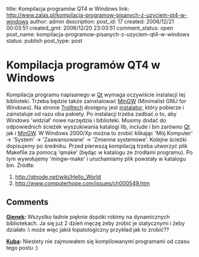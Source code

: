 title: Kompilacja programów QT4 w Windows
link: http://www.zalas.pl/kompilacja-programow-pisanych-z-uzyciem-qt4-w-windows
author: admin
description: 
post_id: 17
created: 2006/12/21 00:03:51
created_gmt: 2006/12/20 23:03:51
comment_status: open
post_name: kompilacja-programow-pisanych-z-uzyciem-qt4-w-windows
status: publish
post_type: post

<!--Kompilacja programu napisanego w Qt wymaga oczywiście instalacji tej biblioteki. Trzeba będzie także zainstalować MinGW (Minimalist GNU for Windows). Na stronie Trolltech dostępny jest instalator, który pobierze i zainstaluje od razu oba pakiety.-->

# Kompilacja programów QT4 w Windows

Kompilacja programu napisanego w [Qt](http://www.trolltech.com/products/qt) wymaga oczywiście instalacji tej biblioteki. Trzeba będzie także zainstalować [MinGW](http://www.mingw.org/) (Minimalist GNU for Windows). Na stronie [Trolltech](http://www.trolltech.com) dostępny jest [instalator](http://www.trolltech.com/developer/downloads/qt/windows), który pobierze i zainstaluje od razu oba pakiety. Po instalacji trzeba zadbać o to, aby Windows 'widział' nowe narzędzia i biblioteki. Musimy dodać do odpowiednich ścieżek wyszukiwania katalogi lib, include i bin zarówno [Qt](http://www.trolltech.com/products/qt) jak i [MinGW](http://www.mingw.org/). W Windows 2000/Xp można to zrobić klikając 'Mój Komputer' -> 'System' -> 'Zaawansowane' -> 'Zmienne systemowe'. Kolejne ścieżki dopisujemy po średniku. Przed pierwszą kompilacją trzeba utworzyć plik Makefile za pomocą 'qmake' (będąc w katalogu ze źródłami programu). Po tym wywołujemy 'mingw-make' i uruchamiamy plik powstały w katalogu bin. Źródła: 

  1. <http://qtnode.net/wiki/Hello_World>
  2. <http://www.computerhope.com/issues/ch000549.htm>

## Comments

**[Gienek](#3004 "2010-08-13 10:58:07"):** Wszystko ładnie pięknie dopóki robimy na dynamicznych bibliotekach. Ja się już 2 dzień męczę żeby zrobić je statycznymi i żeby działało :\ może więc jakiś łopatologiczny przykład jak to zrobić??

**[Kuba](#3005 "2010-08-14 03:06:51"):** Niestety nie zajmowałem się kompilowanymi programami od czasu tego postu :)

